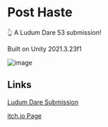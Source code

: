 # Post Haste

👆 A Ludum Dare 53 submission!

Built on Unity 2021.3.23f1

![image](https://github.com/Development-Illustrated/ludumdare-53/assets/6236228/d7cba8fa-9113-4d5c-8915-ac968cbaefcf)


## Links
[Ludum Dare Submission](https://ldjam.com/events/ludum-dare/53/$357058)

[itch.io Page](https://development-illustrated.itch.io/post-haste)

